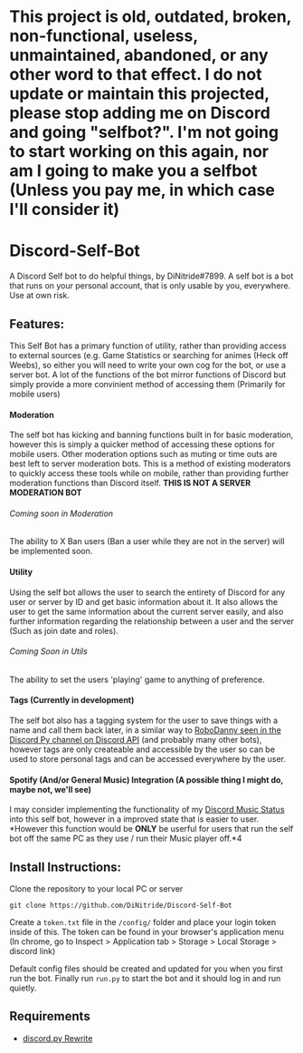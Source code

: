 # This project is old, outdated, broken, non-functional, useless, unmaintained, abandoned, or any other word to that effect. I do not update or maintain this projected, please stop adding me on Discord and going "selfbot?". I'm not going to start working on this again, nor am I going to make you a selfbot (Unless you pay me, in which case I'll consider it)





# Discord-Self-Bot

A Discord Self bot to do helpful things, by DiNitride#7899. A self bot is a bot that runs on your
personal account, that is only usable by you, everywhere. Use at own risk.

## Features:

This Self Bot has a primary function of utility, rather than providing access to external sources (e.g. Game Statistics or searching for animes (Heck off Weebs), so either you will need to write your own cog for the bot, or use a server bot. A lot of the functions of the bot mirror functions of Discord but simply provide a more convinient method of accessing them (Primarily for mobile users)

#### Moderation

The self bot has kicking and banning functions built in for basic moderation, however this is simply a quicker method of accessing these options for mobile users. Other moderation options such as muting or time outs are best left to server moderation bots. This is a method of existing moderators to quickly access these tools while on mobile, rather than providing further moderation functions than Discord itself. **THIS IS NOT A SERVER MODERATION BOT**
###### Coming soon in Moderation
The ability to X Ban users (Ban a user while they are not in the server) will be implemented soon.

#### Utility

Using the self bot allows the user to search the entirety of Discord for any user or server by ID and get basic information about it. It also allows the user to get the same information about the current server easily, and also further information regarding the relationship between a user and the server (Such as join date and roles).
###### Coming Soon in Utils
The ability to set the users 'playing' game to anything of preference.

#### Tags (Currently in development)

The self bot also has a tagging system for the user to save things with a name and call them back later, in a similar way to [RoboDanny seen in the Discord Py channel on Discord API](https://github.com/Rapptz/RoboDanny) (and probably many other bots), however tags are only createable and accessible by the user so can be used to store personal tags and can be accessed everywhere by the user.

#### Spotify (And/or General Music) Integration (A possible thing I might do, maybe not, we'll see)

I may consider implementing the functionality of my [Discord Music Status](https://github.com/DiNitride/Discord-Music-Status) into this self bot, however in a improved state that is easier to user. *However this function would be **ONLY** be userful for users that run the self bot off the same PC as they use / run their Music player off.*4

## Install Instructions:

Clone the repository to your local PC or server
```
git clone https://github.com/DiNitride/Discord-Self-Bot
```
Create a `token.txt` file in the `/config/` folder and place your login token inside of this. The token can be found in your browser's application menu (In chrome, go to Inspect > Application tab > Storage > Local Storage > discord link)

Default config files should be created and updated for you when you first run the bot. Finally run `run.py` to start the bot and it should log in and run quietly.

## Requirements

- [discord.py Rewrite](https://github.com/Rapptz/discord.py/tree/rewrite)
